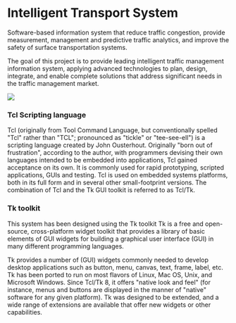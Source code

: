 Intelligent Transport System
============================

Software-based information system that reduce traffic congestion, provide measurement, management and predictive traffic analytics, and improve the safety of surface transportation systems.

The goal of this project is to provide leading intelligent traffic management information system, applying advanced technologies to plan, design, integrate, and enable complete solutions that address significant needs in the traffic management market.


![](http://buildipedia.com/media/k2/items/cache/6ac120fd0b4b143822d7f317faca5711_XL.jpg "")

### Tcl Scripting language

Tcl (originally from Tool Command Language, but conventionally spelled "Tcl" rather than "TCL"; pronounced as "tickle" or "tee-see-ell") is a scripting language created by John Ousterhout. Originally "born out of frustration", according to the author, with programmers devising their own languages intended to be embedded into applications, Tcl gained acceptance on its own. It is commonly used for rapid prototyping, scripted applications, GUIs and testing. Tcl is used on embedded systems platforms, both in its full form and in several other small-footprint versions.
The combination of Tcl and the Tk GUI toolkit is referred to as Tcl/Tk.

### Tk toolkit
This system has been designed using the Tk toolkit
Tk is a free and open-source, cross-platform widget toolkit that provides a library of basic elements of GUI widgets for building a graphical user interface (GUI) in many different programming languages.

Tk provides a number of (GUI) widgets commonly needed to develop desktop applications such as button, menu, canvas, text, frame, label, etc. Tk has been ported to run on most flavors of Linux, Mac OS, Unix, and Microsoft Windows. Since Tcl/Tk 8, it offers "native look and feel" (for instance, menus and buttons are displayed in the manner of "native" software for any given platform). Tk was designed to be extended, and a wide range of extensions are available that offer new widgets or other capabilities.

